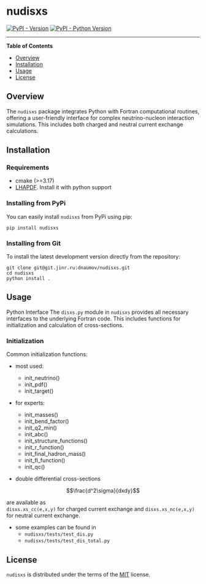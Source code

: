 # nudisxs

[![PyPI - Version](https://img.shields.io/pypi/v/nudisxs.svg)](https://pypi.org/project/nudisxs)
[![PyPI - Python Version](https://img.shields.io/pypi/pyversions/nudisxs.svg)](https://pypi.org/project/nudisxs)

-----

**Table of Contents**

- [Overview](#overview)
- [Installation](#installation)
- [Usage](#usage)
- [License](#license)

## Overview

The `nudisxs` package integrates Python with Fortran computational routines, offering a user-friendly interface for complex neutrino-nucleon interaction simulations. This includes both charged and neutral current exchange calculations.

## Installation
### Requirements
- cmake (>=3.17)
- [LHAPDF](https://lhapdf.hepforge.org/). Install it with python support

### Installing from PyPi
You can easily install `nudisxs` from PyPi using pip:
```console
pip install nudisxs
```
### Installing from Git
To install the latest development version directly from the repository:
```console
git clone git@git.jinr.ru:dnaumov/nudisxs.git
cd nudisxs
python install .
```

## Usage
Python Interface
The ```disxs.py``` module in ```nudisxs``` provides all necessary interfaces to the underlying Fortran code. This includes functions for initialization and calculation of cross-sections.

### Initialization
Common initialization functions:
  * most used:
    - init_neutrino()
    - init_pdf()
    - init_target()

  * for experts:
    - init_masses()
    - init_bend_factor()
    - init_q2_min()
    - init_abc()
    - init_structure_functions()
    - init_r_function()
    - init_final_hadron_mass()
    - init_fl_function()
    - init_qc()
- double differential cross-sections
```math
\frac{d^2\sigma}{dxdy}
```
   are available as  
  `disxs.xs_cc(e,x,y)` for charged current exchange and
  `disxs.xs_nc(e,x,y)` for neutral current exchange.
- some examples can be found in
  - `nudisxs/tests/test_dis.py`
  - `nudisxs/tests/test_dis_total.py`

## License

`nudisxs` is distributed under the terms of the [MIT](https://spdx.org/licenses/MIT.html) license.
